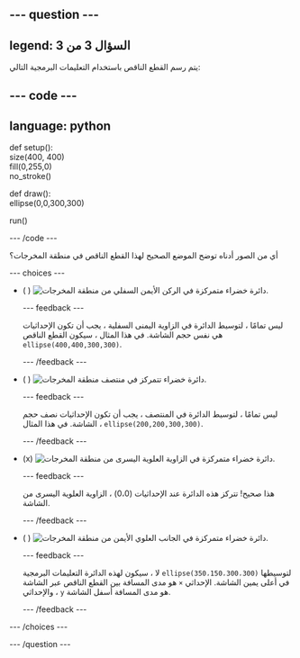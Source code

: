 
--- question ---
---
legend: السؤال 3 من 3
---

يتم رسم القطع الناقص باستخدام التعليمات البرمجية التالي:

--- code ---
---
language: python
---

def setup():   
size(400, 400)   
fill(0,255,0)   
no_stroke()

def draw():   
ellipse(0,0,300,300)

run()

--- /code ---

أي من الصور أدناه توضح الموضع الصحيح لهذا القطع الناقص في منطقة المخرجات؟

--- choices ---

- ( ) ![دائرة خضراء متمركزة في الركن الأيمن السفلي من منطقة المخرجات.](images/bottom-right.png)

  --- feedback ---

  ليس تمامًا ، لتوسيط الدائرة في الزاوية اليمنى السفلية ، يجب أن تكون الإحداثيات هي نفس حجم الشاشة. في هذا المثال ، سيكون القطع الناقص `ellipse(400,400,300,300)`.

  --- /feedback ---

- ( ) ![دائرة خضراء تتمركز في منتصف منطقة المخرجات.](images/centre.png)

  --- feedback ---

  ليس تمامًا ، لتوسيط الدائرة في المنتصف ، يجب أن تكون الإحداثيات نصف حجم الشاشة. في هذا المثال ، `ellipse(200,200,300,300)`.

  --- /feedback ---

- (x) ![دائرة خضراء متمركزة في الزاوية العلوية اليسرى من منطقة المخرجات.](images/top-left.png)

  --- feedback ---

  هذا صحيح! تتركز هذه الدائرة عند الإحداثيات (0،0) ، الزاوية العلوية اليسرى من الشاشة.

  --- /feedback ---

- ( ) ![دائرة خضراء متمركزة في الجانب العلوي الأيمن من منطقة المخرجات.](images/random-side.png)

  --- feedback ---

  لا ، سيكون لهذه الدائرة التعليمات البرمجية `ellipse(350،150،300،300)` لتوسيطها في أعلى يمين الشاشة. الإحداثي `×` هو مدى المسافة بين القطع الناقص عبر الشاشة ، والإحداثي `y` هو مدى المسافة أسفل الشاشة.

  --- /feedback ---

--- /choices ---

--- /question ---
